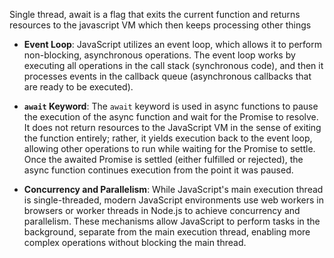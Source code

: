 

Single thread, await is a flag that exits the current function and returns resources to the javascript VM which then keeps processing other things



- **Event Loop**: JavaScript utilizes an event loop, which allows it to perform non-blocking, asynchronous operations. The event loop works by executing all operations in the call stack (synchronous code), and then it processes events in the callback queue (asynchronous callbacks that are ready to be executed).
    
- **`await` Keyword**: The `await` keyword is used in async functions to pause the execution of the async function and wait for the Promise to resolve. It does not return resources to the JavaScript VM in the sense of exiting the function entirely; rather, it yields execution back to the event loop, allowing other operations to run while waiting for the Promise to settle. Once the awaited Promise is settled (either fulfilled or rejected), the async function continues execution from the point it was paused.
    
- **Concurrency and Parallelism**: While JavaScript's main execution thread is single-threaded, modern JavaScript environments use web workers in browsers or worker threads in Node.js to achieve concurrency and parallelism. These mechanisms allow JavaScript to perform tasks in the background, separate from the main execution thread, enabling more complex operations without blocking the main thread.





